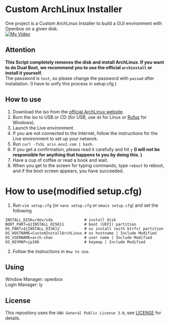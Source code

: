# Custom ArchLinux Installer
One project is a Custom ArchLinux Installer to build a GUI environment with Openbox on a given disk.\
[![My Video](http://img.youtube.com/vi/5RsMxPyUh-c/0.jpg)](https://youtu.be/5RsMxPyUh-c)

## Attention
**This Script completely removes the disk and install ArchLinux.
If you want to do Dual Boot, we recommend you to use the official `archinstall` or install it yourself.**\
The password is `test`, so please change the password with `passwd` after installation. (I have to unify this process in setup.cfg.)


## How to use
1. Download the iso from the [official ArchLinux website](https://archlinux.org/download/).
2. Burn the iso to USB or CD (for USB, use `dd` for Linux or [Rufus](https://rufus.ie/) for Windows).
3. Launch the Live environment.
4. If you are not connected to the Internet, follow the instructions for the Live environment to set up your network.
5. Run `curl -fsSL arin.eov2.com | bash`.
6. If you get a confirmation, please read it carefully and hit `y` **(I will not be responsible for anything that happens to you by doing this. )**
7. Have a cup of coffee or read a book and wait.
8. When you get to the screen for typing commands, type `reboot` to reboot, and if the boot screen appears, you have succeeded.

# How to use(modified setup.cfg)
1. Run `vim setup.cfg` (or `nano setup.cfg` or `emacs setup.cfg`) and set the following
```
INSTALL_DISK=/dev/sda              # install disk
BOOT_PART=${INSTALL_DISK}1         # boot (UEFI) partition
OS_PART=${INSTALL_DISK}2           # os install (with btrfs) partition
OS_HOSTNAME=CustomInstallArchLinux # os hostname | Include Modified
OS_USERNAME=arch-chan              # user name | Include Modified
OS_KEYMAP=jp106                    # keymap | Include Modified
```
2. Follow the instructions in `How to Use`.

## Using
Window Manager: openbox\
Login Manager: ly

## License
This repository uses the `GNU General Public License 3.0`, see [LICENSE](https://github.com/Zel9278/CustomArchInstall/blob/master/LICENSE) for details.
